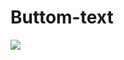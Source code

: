 # Buttom-text
 
<img src="https://user-images.githubusercontent.com/119101655/216057652-5b395c8e-bf1f-4822-963e-d850c7f6a3c9.gif">
